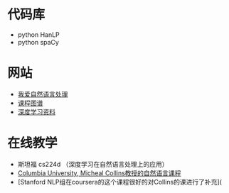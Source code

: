 # 代码库

* python HanLP
* python spaCy

# 网站

* [我爱自然语言处理](http://www.52nlp.cn/)
* [课程图谱](http://coursegraph.com/navigation/)
* [深度学习资料](https://github.com/ty4z2008/Qix/blob/master/dl.md)

# 在线教学

* 斯坦福 cs224d （深度学习在自然语言处理上的应用）
* [Columbia University, Micheal Collins教授的自然语言课程](http://www.cs.columbia.edu/~mcollins/)
* [Stanford NLP组在coursera的这个课程很好的对Collins的课进行了补充](